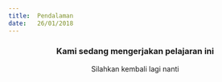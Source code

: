 ```yaml
---
title:  Pendalaman
date:   26/01/2018
---
```


### <center>Kami sedang mengerjakan pelajaran ini</center>
<center>Silahkan kembali lagi nanti</center>